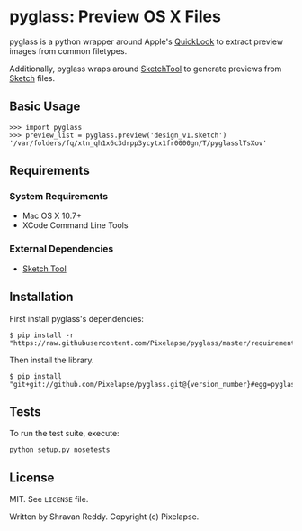 # pyglass: Preview OS X Files

pyglass is a python wrapper around Apple's [QuickLook](https://developer.apple.com/library/mac/documentation/userexperience/conceptual/quicklook_programming_guide/Introduction/Introduction.html) to extract preview images
from common filetypes.

Additionally, pyglass wraps around [SketchTool](http://bohemiancoding.com/sketch/tool/) to generate previews
from [Sketch](bohemiancoding.com/sketch/) files.

## Basic Usage

    >>> import pyglass
    >>> preview_list = pyglass.preview('design_v1.sketch')
    '/var/folders/fq/xtn_qh1x6c3drpp3ycytx1fr0000gn/T/pyglasslTsXov'

## Requirements

### System Requirements
  * Mac OS X 10.7+
  * XCode Command Line Tools

### External Dependencies
  * [Sketch Tool](http://bohemiancoding.com/sketch/tool/)

## Installation

First install pyglass's dependencies:

    $ pip install -r "https://raw.githubusercontent.com/Pixelapse/pyglass/master/requirements.txt"

Then install the library.

    $ pip install "git+git://github.com/Pixelapse/pyglass.git@{version_number}#egg=pyglass"

## Tests

To run the test suite, execute:

    python setup.py nosetests

## License
  MIT. See `LICENSE` file.

  Written by Shravan Reddy. Copyright (c) Pixelapse.

